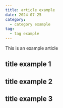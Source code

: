 ```yaml
---
title: article example
date: 2024-07-25
category:
  - category example
tag:
  - tag example
---
```


This is an example article

## title example 1

## title example 2

## title example 3